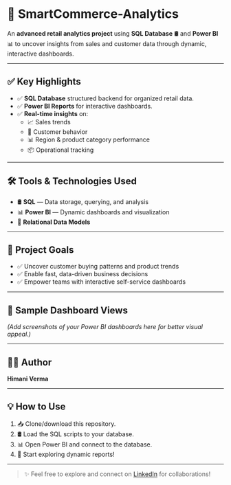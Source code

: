 # 🚀 SmartCommerce-Analytics

An **advanced retail analytics project** using **SQL Database** 🛢️ and **Power BI** 📊 to uncover insights from sales and customer data through dynamic, interactive dashboards.

---

## ✅ Key Highlights

- ✅ **SQL Database** structured backend for organized retail data.
- ✅ **Power BI Reports** for interactive dashboards.
- ✅ **Real-time insights** on:
  - 📈 Sales trends
  - 🛒 Customer behavior
  - 📊 Region & product category performance
  - 📦 Operational tracking

---

## 🛠️ Tools & Technologies Used

- 🛢️ **SQL** — Data storage, querying, and analysis  
- 📊 **Power BI** — Dynamic dashboards and visualization  
- 📂 **Relational Data Models**

---

## 🎯 Project Goals

- ✅ Uncover customer buying patterns and product trends  
- ✅ Enable fast, data-driven business decisions  
- ✅ Empower teams with interactive self-service dashboards  

---

## 📸 Sample Dashboard Views

*(Add screenshots of your Power BI dashboards here for better visual appeal.)*

---

## 👩‍💻 Author

**Himani Verma**

---

## 💡 How to Use

1. 📥 Clone/download this repository.  
2. 🛢️ Load the SQL scripts to your database.  
3. 📊 Open Power BI and connect to the database.  
4. 🚀 Start exploring dynamic reports!

---

> ✨ Feel free to explore and connect on [LinkedIn](https://linkedin.com/) for collaborations!
